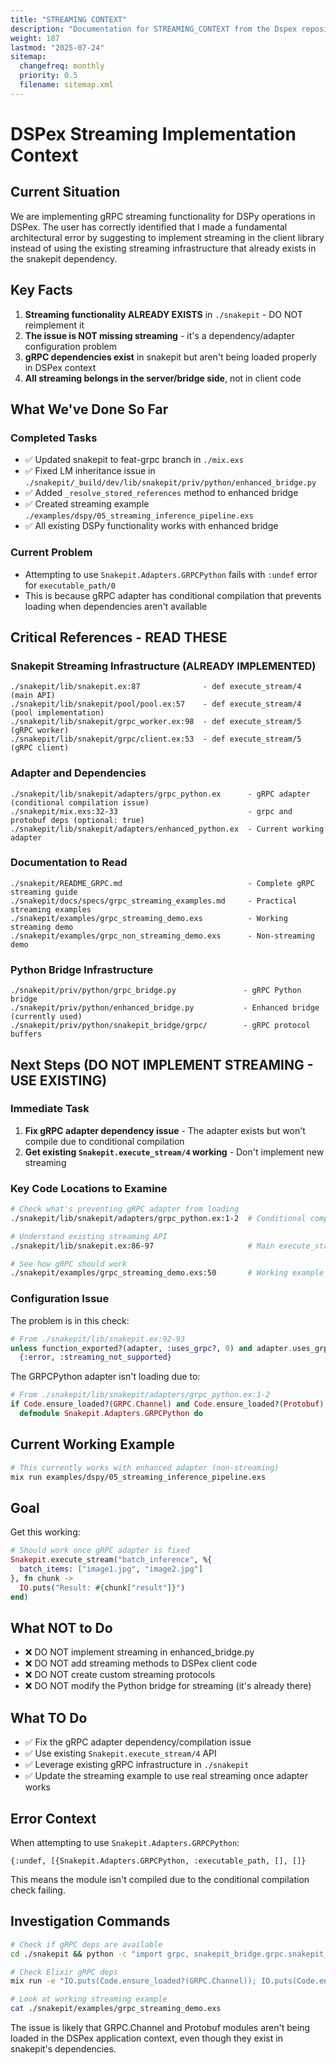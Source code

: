 ```yaml
---
title: "STREAMING CONTEXT"
description: "Documentation for STREAMING_CONTEXT from the Dspex repository."
weight: 187
lastmod: "2025-07-24"
sitemap:
  changefreq: monthly
  priority: 0.5
  filename: sitemap.xml
---
```


# DSPex Streaming Implementation Context

## Current Situation

We are implementing gRPC streaming functionality for DSPy operations in DSPex. The user has correctly identified that I made a fundamental architectural error by suggesting to implement streaming in the client library instead of using the existing streaming infrastructure that already exists in the snakepit dependency.

## Key Facts

1. **Streaming functionality ALREADY EXISTS** in `./snakepit` - DO NOT reimplement it
2. **The issue is NOT missing streaming** - it's a dependency/adapter configuration problem
3. **gRPC dependencies exist** in snakepit but aren't being loaded properly in DSPex context
4. **All streaming belongs in the server/bridge side**, not in client code

## What We've Done So Far

### Completed Tasks
- ✅ Updated snakepit to feat-grpc branch in `./mix.exs` 
- ✅ Fixed LM inheritance issue in `./snakepit/_build/dev/lib/snakepit/priv/python/enhanced_bridge.py`
- ✅ Added `_resolve_stored_references` method to enhanced bridge
- ✅ Created streaming example `./examples/dspy/05_streaming_inference_pipeline.exs`
- ✅ All existing DSPy functionality works with enhanced bridge

### Current Problem
- Attempting to use `Snakepit.Adapters.GRPCPython` fails with `:undef` error for `executable_path/0`
- This is because gRPC adapter has conditional compilation that prevents loading when dependencies aren't available

## Critical References - READ THESE

### Snakepit Streaming Infrastructure (ALREADY IMPLEMENTED)
```
./snakepit/lib/snakepit.ex:87              - def execute_stream/4 (main API)
./snakepit/lib/snakepit/pool/pool.ex:57    - def execute_stream/4 (pool implementation)  
./snakepit/lib/snakepit/grpc_worker.ex:98  - def execute_stream/5 (gRPC worker)
./snakepit/lib/snakepit/grpc/client.ex:53  - def execute_stream/5 (gRPC client)
```

### Adapter and Dependencies
```
./snakepit/lib/snakepit/adapters/grpc_python.ex      - gRPC adapter (conditional compilation issue)
./snakepit/mix.exs:32-33                             - grpc and protobuf deps (optional: true)
./snakepit/lib/snakepit/adapters/enhanced_python.ex  - Current working adapter
```

### Documentation to Read
```
./snakepit/README_GRPC.md                            - Complete gRPC streaming guide
./snakepit/docs/specs/grpc_streaming_examples.md     - Practical streaming examples
./snakepit/examples/grpc_streaming_demo.exs          - Working streaming demo
./snakepit/examples/grpc_non_streaming_demo.exs      - Non-streaming demo
```

### Python Bridge Infrastructure  
```
./snakepit/priv/python/grpc_bridge.py               - gRPC Python bridge
./snakepit/priv/python/enhanced_bridge.py           - Enhanced bridge (currently used)
./snakepit/priv/python/snakepit_bridge/grpc/        - gRPC protocol buffers
```

## Next Steps (DO NOT IMPLEMENT STREAMING - USE EXISTING)

### Immediate Task
1. **Fix gRPC adapter dependency issue** - The adapter exists but won't compile due to conditional compilation
2. **Get existing `Snakepit.execute_stream/4` working** - Don't implement new streaming

### Key Code Locations to Examine
```bash
# Check what's preventing gRPC adapter from loading
./snakepit/lib/snakepit/adapters/grpc_python.ex:1-2  # Conditional compilation check

# Understand existing streaming API
./snakepit/lib/snakepit.ex:86-97                     # Main execute_stream function

# See how gRPC should work
./snakepit/examples/grpc_streaming_demo.exs:50       # Working example usage
```

### Configuration Issue
The problem is in this check:
```elixir
# From ./snakepit/lib/snakepit.ex:92-93
unless function_exported?(adapter, :uses_grpc?, 0) and adapter.uses_grpc?() do
  {:error, :streaming_not_supported}
```

The GRPCPython adapter isn't loading due to:
```elixir
# From ./snakepit/lib/snakepit/adapters/grpc_python.ex:1-2
if Code.ensure_loaded?(GRPC.Channel) and Code.ensure_loaded?(Protobuf) do
  defmodule Snakepit.Adapters.GRPCPython do
```

## Current Working Example
```bash
# This currently works with enhanced adapter (non-streaming)
mix run examples/dspy/05_streaming_inference_pipeline.exs
```

## Goal
Get this working:
```elixir
# Should work once gRPC adapter is fixed
Snakepit.execute_stream("batch_inference", %{
  batch_items: ["image1.jpg", "image2.jpg"]
}, fn chunk ->
  IO.puts("Result: #{chunk["result"]}")
end)
```

## What NOT to Do
- ❌ DO NOT implement streaming in enhanced_bridge.py
- ❌ DO NOT add streaming methods to DSPex client code  
- ❌ DO NOT create custom streaming protocols
- ❌ DO NOT modify the Python bridge for streaming (it's already there)

## What TO Do
- ✅ Fix the gRPC adapter dependency/compilation issue
- ✅ Use existing `Snakepit.execute_stream/4` API
- ✅ Leverage existing gRPC infrastructure in `./snakepit`
- ✅ Update the streaming example to use real streaming once adapter works

## Error Context
When attempting to use `Snakepit.Adapters.GRPCPython`:
```
{:undef, [{Snakepit.Adapters.GRPCPython, :executable_path, [], []}
```

This means the module isn't compiled due to the conditional compilation check failing.

## Investigation Commands
```bash
# Check if gRPC deps are available
cd ./snakepit && python -c "import grpc, snakepit_bridge.grpc.snakepit_pb2; print('✅ gRPC available')"

# Check Elixir gRPC deps  
mix run -e "IO.puts(Code.ensure_loaded?(GRPC.Channel)); IO.puts(Code.ensure_loaded?(Protobuf))"

# Look at working streaming example
cat ./snakepit/examples/grpc_streaming_demo.exs
```

The issue is likely that GRPC.Channel and Protobuf modules aren't being loaded in the DSPex application context, even though they exist in snakepit's dependencies.